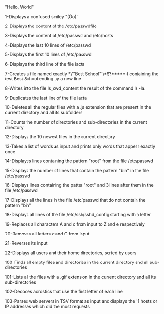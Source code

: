 "Hello, World"

1-Displays a confused smiley "(Ôo)'

2-Displays the content of the /etc/passwdfile

3-Displays the content of /etc/passwd and /etc/hosts

4-Displays the last 10 lines of /etc/passwd

5-Displays the first 10 lines of /etc/passwd

6-Displays the third line of the file iacta

7-Creates a file named exactly \*\\'"Best School"\'\\*$\?\*\*\*\*\*:) containing the test Best School ending by a new line

8-Writes into the file ls_cwd_content the result of the command ls -la.

9-Duplicates the last line of the file iacta

10-Deletes all the regular files with a .js extension that are present in the current directory and all its subfolders

11-Counts the number of directories and sub-directories in the current directory

12-Displays the 10 newest files in the current directory

13-Takes a list of words as input and prints only words that appear exactly once

14-Displayes lines containing the pattern "root" from the file /etc/passwd

15-Displays the number of lines that contain the pattern "bin" in the file /etc/passwd

16-Displays lines containing the patter "root" and 3 lines after them in the file /etc/passwd

17-Displays all the lines in the file /etc/passwd that do not contain the pattern "bin"

18-Displays all lines of the file /etc/ssh/sshd_config starting with a letter

19-Replaces all characters A and c from input to Z and e respectively

20-Removes all letters c and C from input

21-Reverses its input

22-Displays all users and their home directories, sorted by users

100-Finds all empty files and directories in the current directory and all sub-directories

101-Lists all the files with a .gif extension in the current directory and all its sub-directories

102-Decodes acrostics that use the first letter of each line

103-Parses web servers in TSV format as input and displays the 11 hosts or IP addresses which did the most requests